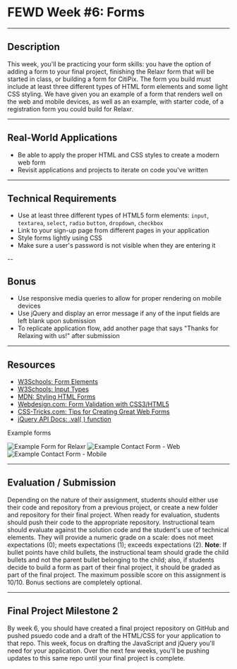 # FEWD Week #6: Forms

---

## Description 

This week, you'll be practicing your form skills: you have the option of adding a form to your final project, finishing the Relaxr form that will be started in class, or building a form for CitiPix. The form you build must include at least three different types of HTML form elements and some light CSS styling. We have given you an example of a form that renders well on the web and mobile devices, as well as an example, with starter code, of a registration form you could build for Relaxr.

---

## Real-World Applications

- Be able to apply the proper HTML and CSS styles to create a modern web form
- Revisit applications and projects to iterate on code you've written 

---

## Technical Requirements 

- Use at least three different types of HTML5 form elements: ```input```, ```textarea```, ```select```, ```radio``` ```button```, ```dropdown```, ```checkbox```
- Link to your sign-up page from different pages in your application 
- Style forms lightly using CSS
- Make sure a user's password is not visible when they are entering it

-- 

## Bonus

- Use responsive media queries to allow for proper rendering on mobile devices 
- Use jQuery and display an error message if any of the input fields are left blank upon submission 
- To replicate application flow, add another page that says "Thanks for Relaxing with us!" after submission

---

## Resources

- [W3Schools: Form Elements](http://www.w3schools.com/html/html_form_elements.asp)
- [W3Schools: Input Types](http://www.w3schools.com/html/html_form_input_types.asp)
- [MDN: Styling HTML Forms](https://developer.mozilla.org/en-US/docs/Web/Guide/HTML/Forms/Styling_HTML_forms)
- [Webdesign.com: Form Validation with CSS3/HTML5](http://webdesign.tutsplus.com/tutorials/bring-your-forms-up-to-date-with-css3-and-html5-validation--webdesign-4738)
- [CSS-Tricks.com: Tips for Creating Great Web Forms](http://css-tricks.com/tips-for-creating-great-web-forms/)
- [jQuery API Docs: .val( ) function](http://api.jquery.com/val/)

Example forms

![Example Form for Relaxr](starter_code/images/relaxr-contact.png)
![Example Contact Form - Web](starter_code/images/contact-web.png)
![Example Contact Form - Mobile](starter_code/images/contact-mobile.png)

---

## Evaluation / Submission

Depending on the nature of their assignment, students should either use their code and repository from a previous project, or create a new folder and repository for their final project. When ready for evaluation, students should push their code to the appropriate repository. Instructional team should evaluate against the solution code and the student's use of technical elements. They will provide a numeric grade on a scale: does not meet expectations (0); meets expectations (1); exceeds expectations (2). **Note**: If bullet points have child bullets, the instructional team should grade the child bullets and not the parent bullet belonging to the child; also, if students decide to build a form as part of their final project, it should be graded as part of the final project. The maximum possible score on this assignment is 10/10. Bonus sections are completely optional.

---

## Final Project Milestone 2

By week 6, you should have created a final project repository on GitHub and pushed psuedo code and a draft of the HTML/CSS for your application to that repo.  This week, focus on drafting the JavaScript and jQuery you'll need for your application. Over the next few weeks, you'll be pushing updates to this same repo until your final project is complete.
